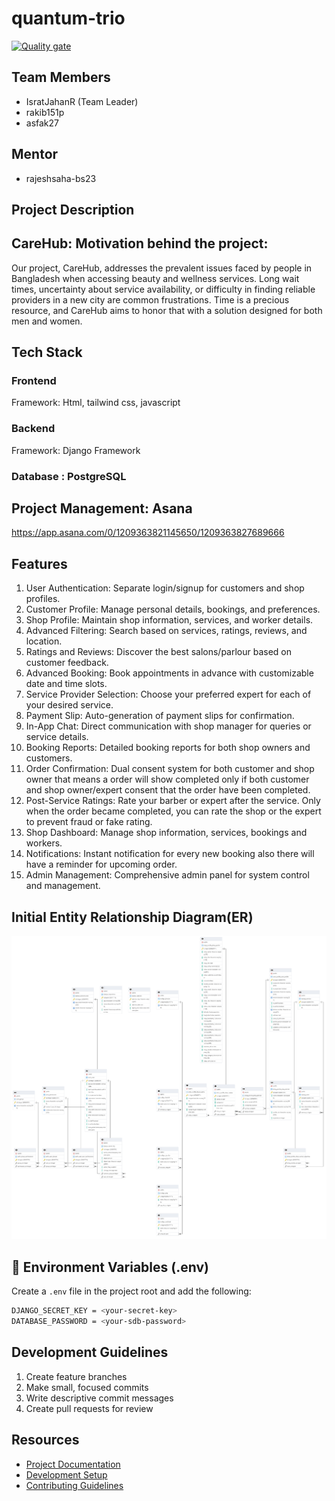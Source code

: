 # quantum-trio
[![Quality gate](https://sonarcloud.io/api/project_badges/quality_gate?project=Learnathon-By-Geeky-Solutions_quantum-trio)](https://sonarcloud.io/summary/new_code?id=Learnathon-By-Geeky-Solutions_quantum-trio)
## Team Members
- IsratJahanR (Team Leader)
- rakib151p
- asfak27

## Mentor
- rajeshsaha-bs23

## Project Description
CareHub:
Motivation behind the project:
----------------------------------------
Our project, CareHub, addresses the prevalent issues faced by people in Bangladesh when accessing beauty and wellness services. Long wait times, uncertainty about service availability, or difficulty in finding reliable providers in a new city are common frustrations. Time is a precious resource, and CareHub aims to honor that with a solution designed for both men and women.

## Tech Stack

### Frontend
Framework: Html, tailwind css, javascript

### Backend
Framework: Django Framework

### Database : PostgreSQL

## Project Management: Asana
https://app.asana.com/0/1209363821145650/1209363827689666



Features
--------
1. User Authentication: Separate login/signup for customers and shop profiles.
2. Customer Profile: Manage personal details, bookings, and preferences.
3. Shop Profile: Maintain shop information, services, and worker details.
4. Advanced Filtering: Search based on services, ratings, reviews, and location.
5. Ratings and Reviews: Discover the best salons/parlour based on customer feedback.
6. Advanced Booking: Book appointments in advance with customizable date and time slots.
7. Service Provider Selection: Choose your preferred expert for each of your desired service.
8. Payment Slip: Auto-generation of payment slips for confirmation.
9. In-App Chat: Direct communication with shop manager for queries or service details.
0. Booking Reports: Detailed booking reports for both shop owners and customers.
11. Order Confirmation: Dual consent system for both customer and shop owner that means a order will show completed only if both customer and shop owner/expert consent that the order have been completed.
12. Post-Service Ratings: Rate your barber or expert after the service. Only when the order became completed, you can rate the shop or the expert to prevent fraud or fake rating. 
13. Shop Dashboard: Manage shop information, services, bookings and workers.
14. Notifications: Instant notification for every new booking also there will have a reminder for upcoming order.
15. Admin Management: Comprehensive admin panel for system control and management.


## Initial Entity Relationship Diagram(ER)
![alt text](CareHUB.drawio.png)

## 🔑 Environment Variables (.env)  

Create a `.env` file in the project root and add the following: 
```bash
DJANGO_SECRET_KEY = <your-secret-key>
DATABASE_PASSWORD = <your-sdb-password>
```
## Development Guidelines
1. Create feature branches
2. Make small, focused commits
3. Write descriptive commit messages
4. Create pull requests for review

## Resources
- [Project Documentation](docs/)
- [Development Setup](docs/setup.md)
- [Contributing Guidelines](CONTRIBUTING.md)
